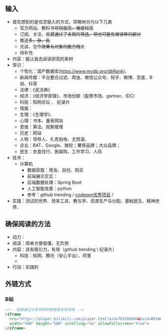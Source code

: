 ## 输入
- 首先想到的是信息输入的方式，简略地分为以下几类
  - 官方网站、教科书~~可信度高、难度较高~~
  - 订阅、关注、收藏~~通过了主观的筛选，但也可能有被误导的部分~~
  - 推送~~多，杂，乱~~
  - 交谈、合作~~效果与对象的能力相关~~
  - 待补充
- 内容：能让我去阅读研究的素材
- 常识：
  - 个性化：国产数据库(https://www.modb.pro/dbRank)、
  - 新闻传媒：平台整合过滤、爬虫、微信公众号、知乎、微博、百度、B站、抖音
  - 法律：《民法典》
  - 经济：《经济学原理》、市场份额（股票市场、gartner、IDC）
  - 科技：知网论坛 、 纪录片
  - 情报：
  - 生理：《生理学》、
  - 心理：书本、量表网站
  - 思维：算法、观察推理
  - 历史：网站
  - 人物：领导人、扎克伯格、尤雨溪、
  - 企业：BAT、Google、微软；奢侈品牌；大众品牌；
  - 民生：衣食住行、医娱购、工作学习、人际
- 技术：
  - 计算机
    - 数据获取：爬虫、自创、购买
    - 前端展示交互：
    - 后端数据处理：Spring Boot
    - 人工智能改善：python
    - 参考：github trending / [codepen优秀项目](https://codepen.io/2016/popular/pens/10) / 
- 实践：测试的世界、效率工具、教与学、资源生产与分配、基础民生、精神世界、


## 确保阅读的方法
- 动力：
- 阅读：简单方便易懂，无负担
- 内容：具有吸引力，有用（github trending \ 纪录片）
  - 科技：知网、腾讯（安心平台）、阿里
  - 
- 行动：实践的

## 外链方式
### B站

```html
<!-- 链接通过分享视频的弹窗里复制而来 -->
<iframe
  src="https://player.bilibili.com/player.html?aid=763206904&bvid=BV1W64y187mi&cid=413173547&page=1"
  width="500" height="500" scrolling="no" allowfullscreen="true">
</iframe>
```
